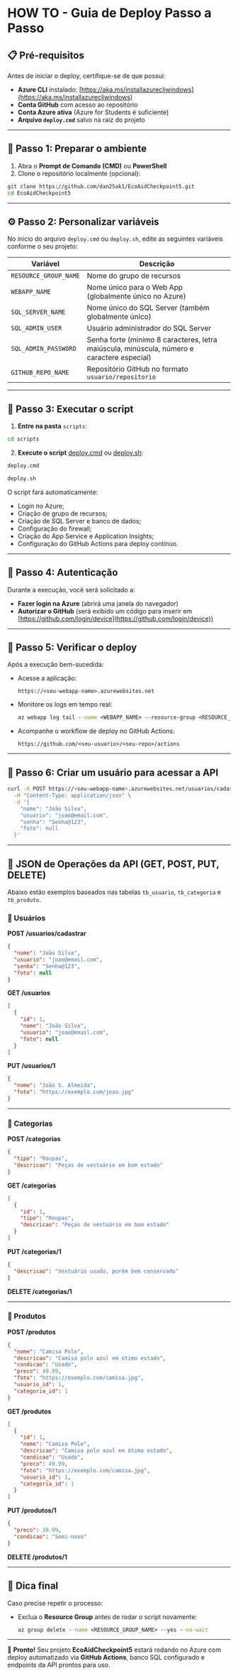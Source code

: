 # HOW TO - Guia de Deploy Passo a Passo

## 📋 Pré-requisitos

Antes de iniciar o deploy, certifique-se de que possui:

* **Azure CLI** instalado: [https://aka.ms/installazurecliwindows](https://aka.ms/installazurecliwindows)
* **Conta GitHub** com acesso ao repositório
* **Conta Azure ativa** (Azure for Students é suficiente)
* **Arquivo `deploy.cmd`** salvo na raiz do projeto

---

## 🧩 Passo 1: Preparar o ambiente

1. Abra o **Prompt de Comando (CMD)** ou **PowerShell**
2. Clone o repositório localmente (opcional):

```bash
git clone https://github.com/dan25ak1/EcoAidCheckpoint5.git
cd EcoAidCheckpoint5
```

---

## ⚙️ Passo 2: Personalizar variáveis

No início do arquivo `deploy.cmd` ou `deploy.sh`, edite as seguintes variáveis conforme o seu projeto:

| Variável              | Descrição                                                                                  |
| --------------------- | ------------------------------------------------------------------------------------------ |
| `RESOURCE_GROUP_NAME` | Nome do grupo de recursos                                                                  |
| `WEBAPP_NAME`         | Nome único para o Web App (globalmente único no Azure)                                     |
| `SQL_SERVER_NAME`     | Nome único do SQL Server (também globalmente único)                                        |
| `SQL_ADMIN_USER`      | Usuário administrador do SQL Server                                                        |
| `SQL_ADMIN_PASSWORD`  | Senha forte (mínimo 8 caracteres, letra maiúscula, minúscula, número e caractere especial) |
| `GITHUB_REPO_NAME`    | Repositório GitHub no formato `usuario/repositorio`                                        |

---

## 🚀 Passo 3: Executar o script

1. **Entre na pasta** `scripts`:

```cmd
cd scripts
```

2. **Execute o script** [deploy.cmd](scripts/deploy.cmd) ou [deploy.sh](scripts/deploy.sh):

```cmd
deploy.cmd
```
```cmd
deploy.sh
```

O script fará automaticamente:

* Login no Azure;
* Criação de grupo de recursos;
* Criação de SQL Server e banco de dados;
* Configuração do firewall;
* Criação do App Service e Application Insights;
* Configuração do GitHub Actions para deploy contínuo.

---

## 🔐 Passo 4: Autenticação

Durante a execução, você será solicitado a:

* **Fazer login na Azure** (abrirá uma janela do navegador)
* **Autorizar o GitHub** (será exibido um código para inserir em [https://github.com/login/device](https://github.com/login/device))

---

## 🧾 Passo 5: Verificar o deploy

Após a execução bem-sucedida:

* Acesse a aplicação:

  ```
  https://<seu-webapp-name>.azurewebsites.net
  ```

* Monitore os logs em tempo real:

  ```cmd
  az webapp log tail --name <WEBAPP_NAME> --resource-group <RESOURCE_GROUP_NAME>
  ```

* Acompanhe o workflow de deploy no GitHub Actions:

  ```
  https://github.com/<seu-usuario>/<seu-repo>/actions
  ```

---

## 👤 Passo 6: Criar um usuário para acessar a API

```bash
curl -X POST https://<seu-webapp-name>.azurewebsites.net/usuarios/cadastrar \
  -H "Content-Type: application/json" \
  -d '{
    "nome": "João Silva",
    "usuario": "joao@email.com",
    "senha": "Senha@123",
    "foto": null
  }'
```

---

## 🧱 JSON de Operações da API (GET, POST, PUT, DELETE)

Abaixo estão exemplos baseados nas tabelas `tb_usuario`, `tb_categoria` e `tb_produto`.

### 🔹 Usuários

**POST /usuarios/cadastrar**

```json
{
  "nome": "João Silva",
  "usuario": "joao@email.com",
  "senha": "Senha@123",
  "foto": null
}
```

**GET /usuarios**

```json
[
  {
    "id": 1,
    "nome": "João Silva",
    "usuario": "joao@email.com",
    "foto": null
  }
]
```

**PUT /usuarios/1**

```json
{
  "nome": "João S. Almeida",
  "foto": "https://exemplo.com/joao.jpg"
}
```

---

### 🔹 Categorias

**POST /categorias**

```json
{
  "tipo": "Roupas",
  "descricao": "Peças de vestuário em bom estado"
}
```

**GET /categorias**

```json
[
  {
    "id": 1,
    "tipo": "Roupas",
    "descricao": "Peças de vestuário em bom estado"
  }
]
```

**PUT /categorias/1**

```json
{
  "descricao": "Vestuário usado, porém bem conservado"
}
```

**DELETE /categorias/1**

---

### 🔹 Produtos

**POST /produtos**

```json
{
  "nome": "Camisa Polo",
  "descricao": "Camisa polo azul em ótimo estado",
  "condicao": "Usado",
  "preco": 49.99,
  "foto": "https://exemplo.com/camisa.jpg",
  "usuario_id": 1,
  "categoria_id": 1
}
```

**GET /produtos**

```json
[
  {
    "id": 1,
    "nome": "Camisa Polo",
    "descricao": "Camisa polo azul em ótimo estado",
    "condicao": "Usado",
    "preco": 49.99,
    "foto": "https://exemplo.com/camisa.jpg",
    "usuario_id": 1,
    "categoria_id": 1
  }
]
```

**PUT /produtos/1**

```json
{
  "preco": 39.99,
  "condicao": "Semi-novo"
}
```

**DELETE /produtos/1**

---

## 🧰 Dica final

Caso precise repetir o processo:

* Exclua o **Resource Group** antes de rodar o script novamente:

  ```cmd
  az group delete --name <RESOURCE_GROUP_NAME> --yes --no-wait
  ```

---

📘 **Pronto!**
Seu projeto **EcoAidCheckpoint5** estará rodando no Azure com deploy automatizado via **GitHub Actions**, banco SQL configurado e endpoints da API prontos para uso.

